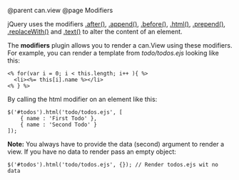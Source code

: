 @parent can.view
@page Modifiers

jQuery uses the modifiers [.after()](http://api.jquery.com/after/), [.append()](http://api.jquery.com/append/),
[.before()](http://api.jquery.com/before/), [.html()](http://api.jquery.com/html/),
[.prepend()](http://api.jquery.com/prepend/), [.replaceWith()](http://api.jquery.com/replaceWith/)
and [.text()](http://api.jquery.com/text/) to alter the content of an element.

The __modifiers__ plugin allows you to render a can.View using these modifiers. For example, you can render a template
from *todo/todos.ejs* looking like this:

	<% for(var i = 0; i < this.length; i++ ){ %>
	  <li><%= this[i].name %></li>
	<% } %>

By calling the html modifier on an element like this:

    $('#todos').html('todo/todos.ejs', [
        { name : 'First Todo' },
        { name : 'Second Todo' }
	]);

__Note:__ You always have to provide the data (second) argument to render a view. If you have no data to render pass
an empty object:

	$('#todos').html('todo/todos.ejs', {}); // Render todos.ejs wit no data